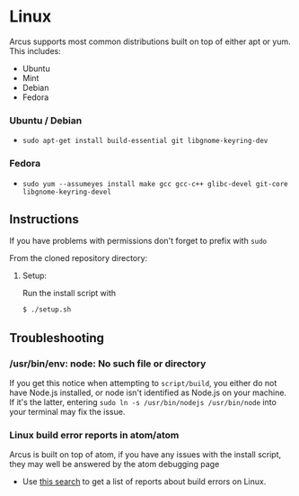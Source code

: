 # Linux

Arcus supports most common distributions built on top of either apt or yum. This includes:
* Ubuntu
* Mint
* Debian
* Fedora

### Ubuntu / Debian

* `sudo apt-get install build-essential git libgnome-keyring-dev`

### Fedora

* `sudo yum --assumeyes install make gcc gcc-c++ glibc-devel git-core libgnome-keyring-devel`

## Instructions

If you have problems with permissions don't forget to prefix with `sudo`

From the cloned repository directory:

 1. Setup:

 	Run the install script with
 	```sh
	$ ./setup.sh
	```

## Troubleshooting

### /usr/bin/env: node: No such file or directory

If you get this notice when attempting to `script/build`, you either do not
have Node.js installed, or node isn't identified as Node.js on your machine.
If it's the latter, entering `sudo ln -s /usr/bin/nodejs /usr/bin/node` into
your terminal may fix the issue.

### Linux build error reports in atom/atom
Arcus is built on top of atom, if you have any issues with the install script, they may well be answered by the atom debugging page 
* Use [this search](https://github.com/atom/atom/search?q=label%3Abuild-error+label%3Alinux&type=Issues)
  to get a list of reports about build errors on Linux.
